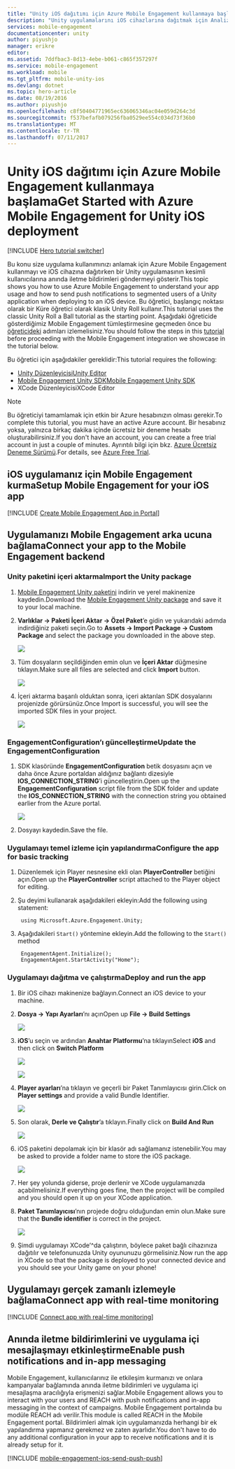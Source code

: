 ```yaml
---
title: "Unity iOS dağıtımı için Azure Mobile Engagement kullanmaya başlama"
description: "Unity uygulamalarını iOS cihazlarına dağıtmak için Analizler ve Anında İletme Bildirimleri ile Azure Mobile Engagement kullanmayı öğrenin."
services: mobile-engagement
documentationcenter: unity
author: piyushjo
manager: erikre
editor: 
ms.assetid: 7ddfbac3-8d13-4ebe-b061-c865f357297f
ms.service: mobile-engagement
ms.workload: mobile
ms.tgt_pltfrm: mobile-unity-ios
ms.devlang: dotnet
ms.topic: hero-article
ms.date: 08/19/2016
ms.author: piyushjo
ms.openlocfilehash: c8f50404771965ec636065346ac04e059d264c3d
ms.sourcegitcommit: f537befafb079256fba0529ee554c034d73f36b0
ms.translationtype: MT
ms.contentlocale: tr-TR
ms.lasthandoff: 07/11/2017
---
```

# <a name="get-started-with-azure-mobile-engagement-for-unity-ios-deployment"></a><span data-ttu-id="45034-103">Unity iOS dağıtımı için Azure Mobile Engagement kullanmaya başlama</span><span class="sxs-lookup"><span data-stu-id="45034-103">Get Started with Azure Mobile Engagement for Unity iOS deployment</span></span>
[!INCLUDE [Hero tutorial switcher](../../includes/mobile-engagement-hero-tutorial-switcher.md)]

<span data-ttu-id="45034-104">Bu konu size uygulama kullanımınızı anlamak için Azure Mobile Engagement kullanmayı ve iOS cihazına dağıtırken bir Unity uygulamasının kesimli kullanıcılarına anında iletme bildirimleri göndermeyi gösterir.</span><span class="sxs-lookup"><span data-stu-id="45034-104">This topic shows you how to use Azure Mobile Engagement to understand your app usage and how to send push notifications to segmented users of a Unity application when deploying to an iOS device.</span></span>
<span data-ttu-id="45034-105">Bu öğretici, başlangıç noktası olarak bir Küre öğretici olarak klasik Unity Roll kullanır.</span><span class="sxs-lookup"><span data-stu-id="45034-105">This tutorial uses the classic Unity Roll a Ball tutorial as the starting point.</span></span> <span data-ttu-id="45034-106">Aşağıdaki öğreticide gösterdiğimiz Mobile Engagement tümleştirmesine geçmeden önce bu [öğreticideki](mobile-engagement-unity-roll-a-ball.md) adımları izlemelisiniz.</span><span class="sxs-lookup"><span data-stu-id="45034-106">You should follow the steps in this [tutorial](mobile-engagement-unity-roll-a-ball.md) before proceeding with the Mobile Engagement integration we showcase in the tutorial below.</span></span> 

<span data-ttu-id="45034-107">Bu öğretici için aşağıdakiler gereklidir:</span><span class="sxs-lookup"><span data-stu-id="45034-107">This tutorial requires the following:</span></span>

* [<span data-ttu-id="45034-108">Unity Düzenleyicisi</span><span class="sxs-lookup"><span data-stu-id="45034-108">Unity Editor</span></span>](http://unity3d.com/get-unity)
* [<span data-ttu-id="45034-109">Mobile Engagement Unity SDK</span><span class="sxs-lookup"><span data-stu-id="45034-109">Mobile Engagement Unity SDK</span></span>](https://aka.ms/azmeunitysdk)
* <span data-ttu-id="45034-110">XCode Düzenleyicisi</span><span class="sxs-lookup"><span data-stu-id="45034-110">XCode Editor</span></span>

> [!NOTE]
> <span data-ttu-id="45034-111">Bu öğreticiyi tamamlamak için etkin bir Azure hesabınızın olması gerekir.</span><span class="sxs-lookup"><span data-stu-id="45034-111">To complete this tutorial, you must have an active Azure account.</span></span> <span data-ttu-id="45034-112">Bir hesabınız yoksa, yalnızca birkaç dakika içinde ücretsiz bir deneme hesabı oluşturabilirsiniz.</span><span class="sxs-lookup"><span data-stu-id="45034-112">If you don't have an account, you can create a free trial account in just a couple of minutes.</span></span> <span data-ttu-id="45034-113">Ayrıntılı bilgi için bkz. [Azure Ücretsiz Deneme Sürümü](https://azure.microsoft.com/pricing/free-trial/?WT.mc_id=A0E0E5C02&amp;returnurl=http%3A%2F%2Fazure.microsoft.com%2Fen-us%2Fdocumentation%2Farticles%2Fmobile-engagement-unity-ios-get-started).</span><span class="sxs-lookup"><span data-stu-id="45034-113">For details, see [Azure Free Trial](https://azure.microsoft.com/pricing/free-trial/?WT.mc_id=A0E0E5C02&amp;returnurl=http%3A%2F%2Fazure.microsoft.com%2Fen-us%2Fdocumentation%2Farticles%2Fmobile-engagement-unity-ios-get-started).</span></span>
> 
> 

## <span data-ttu-id="45034-114"><a id="setup-azme"></a>iOS uygulamanız için Mobile Engagement kurma</span><span class="sxs-lookup"><span data-stu-id="45034-114"><a id="setup-azme"></a>Setup Mobile Engagement for your iOS app</span></span>
[!INCLUDE [Create Mobile Engagement App in Portal](../../includes/mobile-engagement-create-app-in-portal-new.md)]

## <span data-ttu-id="45034-115"><a id="connecting-app"></a>Uygulamanızı Mobile Engagement arka ucuna bağlama</span><span class="sxs-lookup"><span data-stu-id="45034-115"><a id="connecting-app"></a>Connect your app to the Mobile Engagement backend</span></span>
### <a name="import-the-unity-package"></a><span data-ttu-id="45034-116">Unity paketini içeri aktarma</span><span class="sxs-lookup"><span data-stu-id="45034-116">Import the Unity package</span></span>
1. <span data-ttu-id="45034-117">[Mobile Engagement Unity paketini](https://aka.ms/azmeunitysdk) indirin ve yerel makinenize kaydedin.</span><span class="sxs-lookup"><span data-stu-id="45034-117">Download the [Mobile Engagement Unity package](https://aka.ms/azmeunitysdk) and save it to your local machine.</span></span> 
2. <span data-ttu-id="45034-118">**Varlıklar -> Paketi İçeri Aktar -> Özel Paket**’e gidin ve yukarıdaki adımda indirdiğiniz paketi seçin.</span><span class="sxs-lookup"><span data-stu-id="45034-118">Go to **Assets -> Import Package -> Custom Package** and select the package you downloaded in the above step.</span></span> 
   
    ![][70] 
3. <span data-ttu-id="45034-119">Tüm dosyaların seçildiğinden emin olun ve **İçeri Aktar** düğmesine tıklayın.</span><span class="sxs-lookup"><span data-stu-id="45034-119">Make sure all files are selected and click **Import** button.</span></span> 
   
    ![][71] 
4. <span data-ttu-id="45034-120">İçeri aktarma başarılı olduktan sonra, içeri aktarılan SDK dosyalarını projenizde görürsünüz.</span><span class="sxs-lookup"><span data-stu-id="45034-120">Once Import is successful, you will see the imported SDK files in your project.</span></span>  
   
    ![][72] 

### <a name="update-the-engagementconfiguration"></a><span data-ttu-id="45034-121">EngagementConfiguration’ı güncelleştirme</span><span class="sxs-lookup"><span data-stu-id="45034-121">Update the EngagementConfiguration</span></span>
1. <span data-ttu-id="45034-122">SDK klasöründe **EngagementConfiguration** betik dosyasını açın ve daha önce Azure portaldan aldığınız bağlantı dizesiyle **IOS\_CONNECTION\_STRING**’i güncelleştirin.</span><span class="sxs-lookup"><span data-stu-id="45034-122">Open up the **EngagementConfiguration** script file from the SDK folder and update the **IOS\_CONNECTION\_STRING** with the connection string you obtained earlier from the Azure portal.</span></span>  
   
    ![][73]
2. <span data-ttu-id="45034-123">Dosyayı kaydedin.</span><span class="sxs-lookup"><span data-stu-id="45034-123">Save the file.</span></span> 

### <a name="configure-the-app-for-basic-tracking"></a><span data-ttu-id="45034-124">Uygulamayı temel izleme için yapılandırma</span><span class="sxs-lookup"><span data-stu-id="45034-124">Configure the app for basic tracking</span></span>
1. <span data-ttu-id="45034-125">Düzenlemek için Player nesnesine ekli olan **PlayerController** betiğini açın.</span><span class="sxs-lookup"><span data-stu-id="45034-125">Open up the **PlayerController** script attached to the Player object for editing.</span></span> 
2. <span data-ttu-id="45034-126">Şu deyimi kullanarak aşağıdakileri ekleyin:</span><span class="sxs-lookup"><span data-stu-id="45034-126">Add the following using statement:</span></span>
   
        using Microsoft.Azure.Engagement.Unity;
3. <span data-ttu-id="45034-127">Aşağıdakileri `Start()` yöntemine ekleyin.</span><span class="sxs-lookup"><span data-stu-id="45034-127">Add the following to the `Start()` method</span></span>
   
        EngagementAgent.Initialize();
        EngagementAgent.StartActivity("Home");

### <a name="deploy-and-run-the-app"></a><span data-ttu-id="45034-128">Uygulamayı dağıtma ve çalıştırma</span><span class="sxs-lookup"><span data-stu-id="45034-128">Deploy and run the app</span></span>
1. <span data-ttu-id="45034-129">Bir iOS cihazı makinenize bağlayın.</span><span class="sxs-lookup"><span data-stu-id="45034-129">Connect an iOS device to your machine.</span></span> 
2. <span data-ttu-id="45034-130">**Dosya -> Yapı Ayarları**’nı açın</span><span class="sxs-lookup"><span data-stu-id="45034-130">Open up **File -> Build Settings**</span></span> 
   
    ![][40]
3. <span data-ttu-id="45034-131">**iOS**’u seçin ve ardından **Anahtar Platformu**’na tıklayın</span><span class="sxs-lookup"><span data-stu-id="45034-131">Select **iOS** and then click on **Switch Platform**</span></span>
   
    ![][41]
   
    ![][42]
4. <span data-ttu-id="45034-132">**Player ayarları**’na tıklayın ve geçerli bir Paket Tanımlayıcısı girin.</span><span class="sxs-lookup"><span data-stu-id="45034-132">Click on **Player settings** and provide a valid Bundle Identifier.</span></span> 
   
    ![][53]
5. <span data-ttu-id="45034-133">Son olarak, **Derle ve Çalıştır**’a tıklayın.</span><span class="sxs-lookup"><span data-stu-id="45034-133">Finally click on **Build And Run**</span></span>
   
    ![][54]
6. <span data-ttu-id="45034-134">iOS paketini depolamak için bir klasör adı sağlamanız istenebilir.</span><span class="sxs-lookup"><span data-stu-id="45034-134">You may be asked to provide a folder name to store the iOS package.</span></span> 
   
    ![][43]
7. <span data-ttu-id="45034-135">Her şey yolunda giderse, proje derlenir ve XCode uygulamanızda açabilmelisiniz.</span><span class="sxs-lookup"><span data-stu-id="45034-135">If everything goes fine, then the project will be compiled and you should open it up on your XCode application.</span></span> 
8. <span data-ttu-id="45034-136">**Paket Tanımlayıcısı**’nın projede doğru olduğundan emin olun.</span><span class="sxs-lookup"><span data-stu-id="45034-136">Make sure that the **Bundle identifier** is correct in the project.</span></span>  
   
    ![][75]
9. <span data-ttu-id="45034-137">Şimdi uygulamayı XCode’^da çalıştırın, böylece paket bağlı cihazınıza dağıtılır ve telefonunuzda Unity oyununuzu görmelisiniz.</span><span class="sxs-lookup"><span data-stu-id="45034-137">Now run the app in XCode so that the package is deployed to your connected device and you should see your Unity game on your phone!</span></span> 

## <span data-ttu-id="45034-138"><a id="monitor"></a>Uygulamayı gerçek zamanlı izlemeyle bağlama</span><span class="sxs-lookup"><span data-stu-id="45034-138"><a id="monitor"></a>Connect app with real-time monitoring</span></span>
[!INCLUDE [Connect app with real-time monitoring](../../includes/mobile-engagement-connect-app-with-monitor.md)]

## <span data-ttu-id="45034-139"><a id="integrate-push"></a>Anında iletme bildirimlerini ve uygulama içi mesajlaşmayı etkinleştirme</span><span class="sxs-lookup"><span data-stu-id="45034-139"><a id="integrate-push"></a>Enable push notifications and in-app messaging</span></span>
<span data-ttu-id="45034-140">Mobile Engagement, kullanıcılarınız ile etkileşim kurmanızı ve onlara kampanyalar bağlamında anında iletme bildirimleri ve uygulama içi mesajlaşma aracılığıyla erişmenizi sağlar.</span><span class="sxs-lookup"><span data-stu-id="45034-140">Mobile Engagement allows you to interact with your users and REACH with push notifications and in-app messaging in the context of campaigns.</span></span> <span data-ttu-id="45034-141">Mobile Engagement portalında bu modüle REACH adı verilir.</span><span class="sxs-lookup"><span data-stu-id="45034-141">This module is called REACH in the Mobile Engagement portal.</span></span>
<span data-ttu-id="45034-142">Bildirimleri almak için uygulamanızda herhangi bir ek yapılandırma yapmanız gerekmez ve zaten ayarlıdır.</span><span class="sxs-lookup"><span data-stu-id="45034-142">You don't have to do any additional configuration in your app to receive notifications and it is already setup for it.</span></span>

[!INCLUDE [mobile-engagement-ios-send-push-push](../../includes/mobile-engagement-ios-send-push.md)]

<!-- Images. -->
[40]: ./media/mobile-engagement-unity-ios-get-started/40.png
[41]: ./media/mobile-engagement-unity-ios-get-started/41.png
[42]: ./media/mobile-engagement-unity-ios-get-started/42.png
[43]: ./media/mobile-engagement-unity-ios-get-started/43.png
[53]: ./media/mobile-engagement-unity-ios-get-started/53.png
[54]: ./media/mobile-engagement-unity-ios-get-started/54.png
[70]: ./media/mobile-engagement-unity-ios-get-started/70.png
[71]: ./media/mobile-engagement-unity-ios-get-started/71.png
[72]: ./media/mobile-engagement-unity-ios-get-started/72.png
[73]: ./media/mobile-engagement-unity-ios-get-started/73.png
[74]: ./media/mobile-engagement-unity-ios-get-started/74.png
[75]: ./media/mobile-engagement-unity-ios-get-started/75.png
